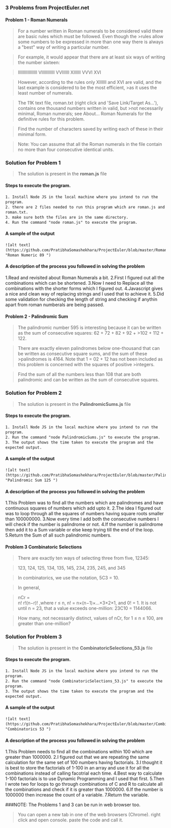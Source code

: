 ### 3 Problems from ProjectEuler.net


#### Problem 1 - Roman Numerals

>For a number written in Roman numerals to be considered valid there are basic rules which must be followed. Even though the >rules allow some numbers to be expressed in more than one way there is always a "best" way of writing a particular number.

>For example, it would appear that there are at least six ways of writing the number sixteen:

>IIIIIIIIIIIIIIII
>VIIIIIIIIIII
>VVIIIIII
>XIIIIII
>VVVI
>XVI

>However, according to the rules only XIIIIII and XVI are valid, and the last example is considered to be the most efficient, >as it uses the least number of numerals.

>The 11K text file, roman.txt (right click and 'Save Link/Target As...'), contains one thousand numbers written in valid, but >not necessarily minimal, Roman numerals; see About... Roman Numerals for the definitive rules for this problem.

>Find the number of characters saved by writing each of these in their minimal form.

>Note: You can assume that all the Roman numerals in the file contain no more than four consecutive identical units.

### Solution for Problem 1 

>The solution is present in the  **roman.js** file 

#### Steps to execute the program.
    1. Install Node JS in the local machine where you intend to run the program.
    2. there are 2 files needed to run this program which are roman.js and roman.txt.
    3. make sure both the files are in the same directory.
    4. Run the command "node roman.js" to execute the program.
    
#### A sample of the output
    ![alt text](https://github.com/PratibhaSomashekhara/ProjectEuler/blob/master/RomanNumber_89.png "Roman Numeric 89 ")
    
    
    
#### A description  of  the  process  you  followed  in  solving  the problem

   1.Read and revisited about Roman Numerals a bit.
   2.First I figured out all the combinations which can be shortened.
   3.Now I need to Replace all the combinations with the shorter forms which I figured out.
   4.Javascript gives a nice and clean way of replacing strings and I used that to achieve it.
   5.Did some validation for checking the length of string and checking if anythin apart from roman numberals are being            passed.
   
   
#### Problem 2 - Palindromic Sum  
>The palindromic number 595 is interesting because it can be written as the sum of consecutive squares: 62 + 72 + 82 + 92 + >102 + 112 + 122.

>There are exactly eleven palindromes below one-thousand that can be written as consecutive square sums, and the sum of these >palindromes is 4164. Note that 1 = 02 + 12 has not been included as this problem is concerned with the squares of positive >integers.

>Find the sum of all the numbers less than 108 that are both palindromic and can be written as the sum of consecutive squares.

### Solution for Problem 2 

>The solution is present in the  **PalindromicSums.js** file 

#### Steps to execute the program.
    1. Install Node JS in the local machine where you intend to run the program.
    2. Run the command "node PalindromicSums.js" to execute the program.
    3. The output shows the time taken to execute the program and the expected output.
    
#### A sample of the output
    ![alt text](https://github.com/PratibhaSomashekhara/ProjectEuler/blob/master/PalindromicSums_125.png "Palindromic Sum 125 ")
    
    
    
#### A description  of  the  process  you  followed  in  solving  the problem

   1.This Problem was to find all the numbers which are palindromes and have continuous squares of numbers which add upto it.
   2.The idea I figured out was to loop through all the squares of numbers having square roots smaller than 100000000.
   3.Now every time I add both the consecutive numbers I will check if the number is palindrome or not.
   4.If the number is palindrome then add it to a Sum variable or else keep trying till the end of the loop.
   5.Return the Sum of all such palindromic numbers.
     
   
#### Problem 3 Combinatoric Selections
>There are exactly ten ways of selecting three from five, 12345:

>123, 124, 125, 134, 135, 145, 234, 235, 245, and 345

>In combinatorics, we use the notation, 5C3 = 10.

>In general,

>nCr =	
>n!
>r!(n−r)!
>,where r ≤ n, n! = n×(n−1)×...×3×2×1, and 0! = 1.
>It is not until n = 23, that a value exceeds one-million: 23C10 = 1144066.

>How many, not necessarily distinct, values of  nCr, for 1 ≤ n ≤ 100, are greater than one-million?

### Solution for Problem 3 

>The solution is present in the  **CombinatoricSelections_53.js** file 

#### Steps to execute the program.
    1. Install Node JS in the local machine where you intend to run the program.
    2. Run the command "node CombinatoricSelections_53.js" to execute the program.
    3. The output shows the time taken to execute the program and the expected output.
    
#### A sample of the output
    ![alt text](https://github.com/PratibhaSomashekhara/ProjectEuler/blob/master/Combinatorics_53.png "Combinatorics 53 ")
    
    
    
#### A description  of  the  process  you  followed  in  solving  the problem

   1.This Problem needs to find all the combinations within 100 which are greater than 1000000.
   2.I figured out that we are repeating the same calculation for the same set of 100 numbers having factorials.
   3.I thought it is best to store the factorials of 1-100 in an array and use it for all the combinations instead of calling      facotrial each time.
   4.Best way to calculate 1-100 factorials is to use Dynamic Programming and I used that first.
   5.Then I wrote two for loops to go through combinations of C and R to calculate all the combinations and check if it is          greater than 1000000.
   6.If the number is 1000000 then increase the count of a variable.
   7.Return the variable.



###NOTE: The Problems 1 and 3 can be run in web browser too.
> You can open a new tab in one of the web browsers (Chrome).
> right click and open console.
> paste the code and call it.
